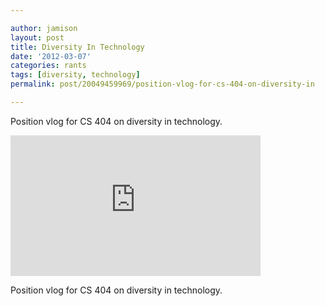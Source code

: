 ```yaml
---

author: jamison
layout: post
title: Diversity In Technology
date: '2012-03-07'
categories: rants
tags: [diversity, technology]
permalink: post/20049459969/position-vlog-for-cs-404-on-diversity-in

---
```


Position vlog for CS 404 on diversity in technology.

<iframe width="400" height="225" src="http://www.youtube.com/embed/PxWhpTEFlOg?wmode=transparent&autohide=1&egm=0&hd=1&iv_load_policy=3&modestbranding=1&rel=0&showinfo=0&showsearch=0" frameborder="0" allowfullscreen></iframe><p>Position vlog for CS 404 on diversity in technology.</p>
